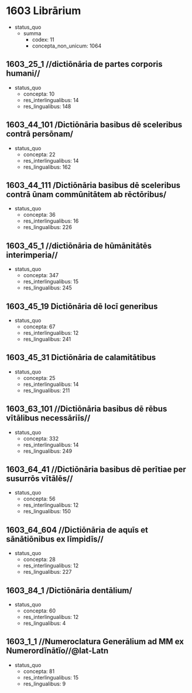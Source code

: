 # 1603 Librārium
- status_quo
  - summa
    - codex: 11
    - concepta_non_unicum: 1064
## 1603_25_1 //dictiōnāria de partes corporis humani//
- status_quo
  - concepta: 10
  - res_interlingualibus: 14
  - res_lingualibus: 148
## 1603_44_101 /Dictiōnāria basibus dē sceleribus contrā persōnam/
- status_quo
  - concepta: 22
  - res_interlingualibus: 14
  - res_lingualibus: 162
## 1603_44_111 /Dictiōnāria basibus dē sceleribus contrā ūnam commūnitātem ab rēctōribus/
- status_quo
  - concepta: 36
  - res_interlingualibus: 16
  - res_lingualibus: 226
## 1603_45_1 //dictiōnāria de hūmānitātēs interimperia//
- status_quo
  - concepta: 347
  - res_interlingualibus: 15
  - res_lingualibus: 245
## 1603_45_19 Dictiōnāria dē locī generibus
- status_quo
  - concepta: 67
  - res_interlingualibus: 12
  - res_lingualibus: 241
## 1603_45_31 Dictiōnāria de calamitātibus
- status_quo
  - concepta: 25
  - res_interlingualibus: 14
  - res_lingualibus: 211
## 1603_63_101 //Dictiōnāria basibus dē rēbus vītālibus necessāriīs//
- status_quo
  - concepta: 332
  - res_interlingualibus: 14
  - res_lingualibus: 249
## 1603_64_41 //Dictiōnāria basibus dē perītiae per susurrōs vītālēs//
- status_quo
  - concepta: 56
  - res_interlingualibus: 12
  - res_lingualibus: 150
## 1603_64_604 //Dictiōnāria de aquīs et sānātiōnibus ex līmpidīs//
- status_quo
  - concepta: 28
  - res_interlingualibus: 12
  - res_lingualibus: 227
## 1603_84_1 /Dictiōnāria dentālium/
- status_quo
  - concepta: 60
  - res_interlingualibus: 12
  - res_lingualibus: 4
## 1603_1_1 //Numeroclatura Generālium ad MM ex Numerordĭnātĭo//@lat-Latn
- status_quo
  - concepta: 81
  - res_interlingualibus: 15
  - res_lingualibus: 9
